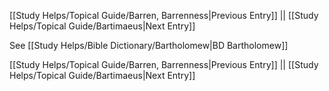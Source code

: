 [[Study Helps/Topical Guide/Barren, Barrenness|Previous Entry]]  ||  [[Study Helps/Topical Guide/Bartimaeus|Next Entry]]

 See [[Study Helps/Bible Dictionary/Bartholomew|BD Bartholomew]]

[[Study Helps/Topical Guide/Barren, Barrenness|Previous Entry]]  ||  [[Study Helps/Topical Guide/Bartimaeus|Next Entry]]